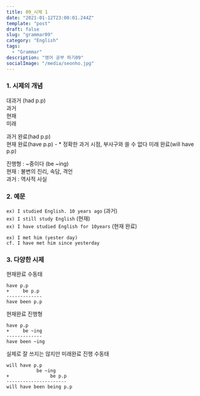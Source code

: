 ```yaml
---
title: 09_시제 1
date: "2021-01-12T23:00:01.244Z"
template: "post"
draft: false
slug: "grammar09"
category: "English"
tags:
  - "Grammar"
description: "영어 공부 하기09"
socialImage: "/media/seonho.jpg"
---
```

### 1. 시제의 개념
대과거 (had p.p)  
과거  
현재  
미래  
  
과거 완료(had p.p)  
현재 완료(have p.p) - * 정확한 과거 시점, 부사구와 쓸 수 없다 
미래 완료(will have p.p)  

진행형 : ~중이다 (be ~ing)  
현재 : 불변의 진리, 속담, 격언  
과거 : 역사적 사실  

### 2. 예문
`ex) I studied English. 10 years ago` (과거)  
`ex) I still study English` (현재)  
`ex) I have studied English for 10years` (현재 완료)  
  
`ex) I met him (yester day)`  
`cf. I have met him since yesterday`  

### 3. 다양한 시제
현재완료 수동태  
```
have p.p  
+     be p.p
-------------
have been p.p
```

현재완료 진행형  
```
have p.p  
+     be ~ing
-------------
have been ~ing
```

실제로 잘 쓰지는 않지만 미래완료 진행 수동태
```
will have p.p  
           be ~ing
+               be p.p
----------------------
will have been being p.p
```